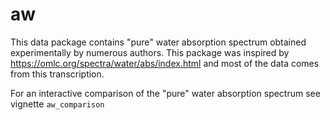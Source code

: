 # aw

This data package contains "pure" water absorption spectrum obtained experimentally by numerous authors.
This package was inspired by https://omlc.org/spectra/water/abs/index.html and most of the data comes from this transcription.

For an interactive comparison of the "pure" water absorption spectrum see vignette `aw_comparison`
